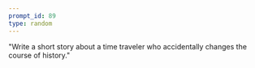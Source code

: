```yaml
---
prompt_id: 89
type: random
---
```


"Write a short story about a time traveler who accidentally changes the course of history."
